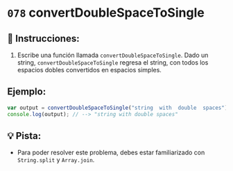 # `078` convertDoubleSpaceToSingle

## 📝 Instrucciones:

1. Escribe una función llamada `convertDoubleSpaceToSingle`. Dado un string, `convertDoubleSpaceToSingle` regresa el string, con todos los espacios dobles convertidos en espacios simples.

## Ejemplo:

```Javascript
var output = convertDoubleSpaceToSingle("string  with  double  spaces");
console.log(output); // --> "string with double spaces"
```

## 💡 Pista:

+ Para poder resolver este problema, debes estar familiarizado con `String.split` y `Array.join`. 